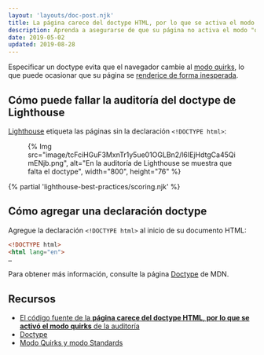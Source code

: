 ```yaml
---
layout: 'layouts/doc-post.njk'
title: La página carece del doctype HTML, por lo que se activa el modo quirks
description: Aprenda a asegurarse de que su página no activa el modo "quirks" en los navegadores más antiguos.
date: 2019-05-02
updated: 2019-08-28
---
```


Especificar un doctype evita que el navegador cambie al [modo quirks](https://developer.mozilla.org/docs/Web/HTML/Quirks_Mode_and_Standards_Mode), lo que puede ocasionar que su página se [renderice de forma inesperada](https://quirks.spec.whatwg.org/#css).

## Cómo puede fallar la auditoría del doctype de Lighthouse

[Lighthouse](https://developers.google.com/web/tools/lighthouse/) etiqueta las páginas sin la declaración `<!DOCTYPE html>`:

<figure>   {% Img src="image/tcFciHGuF3MxnTr1y5ue01OGLBn2/l6IEjHdtgCa45QimENjb.png", alt="En la auditoría de Lighthouse se muestra que falta el doctype", width="800", height="76" %}</figure>

{% partial 'lighthouse-best-practices/scoring.njk' %}

## Cómo agregar una declaración doctype

Agregue la declaración `<!DOCTYPE html>` al inicio de su documento HTML:

```html
<!DOCTYPE html>
<html lang="en">
…
```

Para obtener más información, consulte la página [Doctype](https://developer.mozilla.org/docs/Glossary/Doctype) de MDN.

## Recursos

- [El código fuente de la **página carece del doctype HTML, por lo que se activó el modo quirks** de la auditoría](https://github.com/GoogleChrome/lighthouse/blob/ecd10efc8230f6f772e672cd4b05e8fbc8a3112d/lighthouse-core/audits/dobetterweb/doctype.js)
- [Doctype](https://developer.mozilla.org/docs/Glossary/Doctype)
- [Modo Quirks y modo Standards](https://developer.mozilla.org/docs/Web/HTML/Quirks_Mode_and_Standards_Mode)
